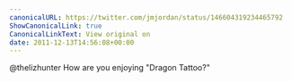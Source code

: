 ```yaml
---
canonicalURL: https://twitter.com/jmjordan/status/146604319234465792
ShowCanonicalLink: true
CanonicalLinkText: View original on
date: 2011-12-13T14:56:08+00:00
---
```

@thelizhunter How are you enjoying "Dragon Tattoo?"